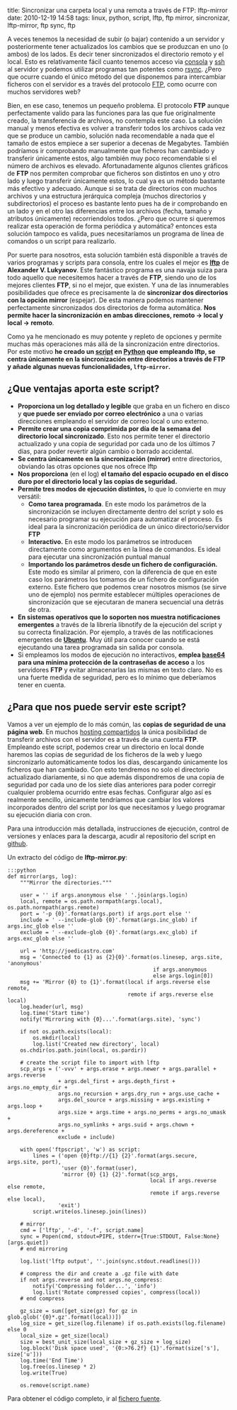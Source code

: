 title: Sincronizar una carpeta local y una remota a través de FTP: lftp-mirror
date: 2010-12-19 14:58
tags: linux, python, script, lftp, ftp mirror, sincronizar, lftp-mirror, ftp sync, ftp



A veces tenemos la necesidad de subir (o bajar) contenido a un servidor
y posteriormente tener actualizados los cambios que se produzcan en uno
(o ambos) de los lados. Es decir tener sincronizados el directorio
remoto y el local. Esto es relativamente fácil cuanto tenemos acceso via
 [consola][1] y [ssh][2] al servidor y podemos utilizar programas tan
 potentes como [rsync][3]. ¿Pero que ocurre cuando el único método del
 que disponemos para intercambiar ficheros con el servidor es a través
 del protocolo [FTP][4], como ocurre con muchos servidores web?

   [1]: http://es.wikipedia.org/wiki/L%C3%ADnea_de_comandos
   [2]: http://es.wikipedia.org/wiki/Ssh
   [3]: http://es.wikipedia.org/wiki/Rsync
   [4]: http://es.wikipedia.org/wiki/Ftp

Bien, en ese caso, tenemos un pequeño problema. El protocolo **FTP**
aunque perfectamente valido para las funciones para las que fue
originalmente creado, la transferencia de archivos, no contempla este
caso. La solución manual y menos efectiva es volver a transferir todos
los archivos cada vez que se produce un cambio, solución nada
recomendable a nada que el tamaño de estos empiece a ser superior a
decenas de Megabytes. También podríamos ir comprobando manualmente que
ficheros han cambiado y transferir únicamente estos, algo también muy
poco recomendable si el número de archivos es elevado. Afortunadamente
algunos clientes gráficos de **FTP** nos permiten comprobar que ficheros
 son distintos en uno y otro lado y luego transferir únicamente estos,
 lo cual ya es un método bastante más efectivo y adecuado. Aunque si se
 trata de directorios con muchos archivos y una estructura jerárquica
 compleja (muchos directorios y subdirectorios) el proceso es bastante
 lento pues ha de ir comprobando en un lado y en el otro las diferencias
  entre los archivos (fecha, tamaño y atributos únicamente)
recorriendolos todos. ¿Pero que ocurre si queremos realizar esta
operación de forma periódica y automática? entonces esta solución
tampoco es valida, pues necesitaríamos un programa de línea de comandos
o un script para realizarlo.


Por suerte para nosotros, esta solución también está disponible a través
 de varios programas y scripts para consola, entre los cuales el mejor
 es [**lftp**][5] de **Alexander V. Lukyanov**. Este fantástico programa
  es una navaja suiza para todo aquello que necesitemos hacer a través
  de **FTP**, siendo uno de los mejores clientes **FTP**, si no el
mejor, que existen. Y una de las innumerables posibilidades que ofrece
 es precisamente la de **sincronizar dos directorios con la opción
 mirror** (espejar). De esta manera podemos mantener perfectamente
 sincronizados dos directorios de forma automática. **Nos permite hacer
 la sincronización en ambas direcciones, remoto → local y local →
 remoto**.

   [5]: http://lftp.yar.ru/

Como ya he mencionado es muy potente y repleto de opciones y permite muchas más
operaciones más allá de la sincronización entre directorios. Por este motivo
**he creado un [script][6] en [Python][7] que empleando lftp, se centra
únicamente en la sincronización entre directorios a través de FTP y añade
algunas nuevas funcionalidades, `lftp-mirror`.**

   [6]: http://es.wikipedia.org/wiki/Script
   [7]: http://es.wikipedia.org/wiki/Python

## ¿Que ventajas aporta este script?

  * **Proporciona un log detallado y legible** que graba en un fichero en disco
y **que puede ser enviado por correo electrónico** a una o varias direcciones
empleando el servidor de correo local o uno externo.
  * **Permite crear una copia comprimida por día de la semana del directorio
local sincronizado**. Esto nos permite tener el directorio actualizado y una
copia de seguridad por cada uno de los últimos 7 días, para poder revertir algún
 cambio o borrado accidental.
  * **Se centra únicamente en la sincronización (mirror)** entre directorios,
  obviando las otras opciones que nos ofrece lftp
  * **Nos proporciona** (en el log) **el tamaño del espacio ocupado en el disco
  duro por el directorio local y las copias de seguridad.**
  * **Permite tres modos de ejecución distintos,** lo que lo convierte en muy
  versátil:
    * **Como tarea programada**. En este modo los parámetros de la sincronización
    se incluyen directamente dentro del script y solo es necesario programar su
    ejecución para automatizar el proceso. Es ideal para la sincronización
    periódica de un único directorio/servidor **FTP**
    * **Interactivo.** En este modo los parámetros se introducen directamente
    como argumentos en la línea de comandos. Es ideal para ejecutar una
    sincronización puntual manual
    * **Importando los parámetros desde un fichero de configuración.** Este modo
    es similar al primero, con la diferencia de que en este caso los parámetros
    los tomamos de un fichero de configuración externo. Este fichero que podemos
    crear nosotros mismos (se sirve uno de ejemplo) nos permite establecer
    múltiples operaciones de sincronización que se ejecutaran de manera
    secuencial una detrás de otra.
  * **En sistemas operativos que lo soporten nos muestra notificaciones
  emergentes** a través de la librería libnotify de la ejecución del script y
  su correcta finalización. Por ejemplo, a través de las notificaciones
  emergentes de [**Ubuntu**][9]. Muy útil para conocer cuando se está ejecutando
  una tarea programada sin salida por consola.
  * Si empleamos los modos de ejecución no interactivos, **emplea [base64][10]
  para una mínima protección de la contraseñas de acceso** a los servidores
  **FTP** y evitar almacenarlas las mismas en texto claro. No es una fuerte
  medida de seguridad, pero es lo mínimo que deberíamos tener en cuenta.

   [9]: http://es.wikipedia.org/wiki/Ubuntu
   [10]: http://es.wikipedia.org/wiki/Base64

## ¿Para que nos puede servir este script?

Vamos a ver un ejemplo de lo más común, las **copias de seguridad de una página
web**. En muchos [hosting compartidos][11] la única posibilidad de transferir
archivos con el servidor es a través de una cuenta **FTP**. Empleando este
script, podemos crear un directorio en local donde haremos las copias de
seguridad de los ficheros de la web y luego sincronizarlo automáticamente todos
los días, descargando únicamente los ficheros que han cambiado. Con esto
tendremos no solo el directorio actualizado diariamente, si no que además
dispondremos de una copia de seguridad por cada uno de los siete días
anteriores para poder corregir cualquier problema ocurrido entre esas fechas.
Configurar algo así es realmente sencillo, únicamente tendríamos que cambiar
los valores incorporados dentro del script por los que necesitamos y luego
programar su ejecución diaria con cron.

   [11]: http://es.wikipedia.org/wiki/Hosting#Alojamiento_compartido_.28shared_hosting.29

Para una introducción más detallada, instrucciones de ejecución, control de
versiones y enlaces para la descarga, acudir al repositorio del script en
[github][gh].

  [gh]: http://github.com/joedicastro/lftp-mirror


Un extracto del código de **lftp-mirror.py**:

    :::python
    def mirror(args, log):
        """Mirror the directories."""

        user = '' if args.anonymous else ' '.join(args.login)
        local, remote = os.path.normpath(args.local), os.path.normpath(args.remote)
        port = '-p {0}'.format(args.port) if args.port else ''
        include = ' --include-glob {0}'.format(args.inc_glob) if args.inc_glob else ''
        exclude = ' --exclude-glob {0}'.format(args.exc_glob) if args.exc_glob else ''

        url = 'http://joedicastro.com'
        msg = 'Connected to {1} as {2}{0}'.format(os.linesep, args.site, 'anonymous'
                                                  if args.anonymous
                                                  else args.login[0])
        msg += 'Mirror {0} to {1}'.format(local if args.reverse else remote,
                                          remote if args.reverse else local)
        log.header(url, msg)
        log.time('Start time')
        notify('Mirroring with {0}...'.format(args.site), 'sync')

        if not os.path.exists(local):
            os.mkdir(local)
            log.list('Created new directory', local)
        os.chdir(os.path.join(local, os.pardir))

        # create the script file to import with lftp
        scp_args = ('-vvv' + args.erase + args.newer + args.parallel + args.reverse
                    + args.del_first + args.depth_first + args.no_empty_dir +
                    args.no_recursion + args.dry_run + args.use_cache +
                    args.del_source + args.missing + args.existing + args.loop +
                    args.size + args.time + args.no_perms + args.no_umask +
                    args.no_symlinks + args.suid + args.chown + args.dereference +
                    exclude + include)

        with open('ftpscript', 'w') as script:
            lines = ('open {0}ftp://{1} {2}'.format(args.secure, args.site, port),
                     'user {0}'.format(user),
                     'mirror {0} {1} {2}'.format(scp_args,
                                                 local if args.reverse else remote,
                                                 remote if args.reverse else local),
                    'exit')
            script.write(os.linesep.join(lines))

        # mirror
        cmd = ['lftp', '-d', '-f', script.name]
        sync = Popen(cmd, stdout=PIPE, stderr={True:STDOUT, False:None}[args.quiet])
        # end mirroring

        log.list('lftp output', ''.join(sync.stdout.readlines()))

        # compress the dir and create a .gz file with date
        if not args.reverse and not args.no_compress:
            notify('Compressing folder...', 'info')
            log.list('Rotate compressed copies', compress(local))
        # end compress

        gz_size = sum([get_size(gz) for gz in glob.glob('{0}*.gz'.format(local))])
        log_size = get_size(log.filename) if os.path.exists(log.filename) else 0
        local_size = get_size(local)
        size = best_unit_size(local_size + gz_size + log_size)
        log.block('Disk space used', '{0:>76.2f} {1}'.format(size['s'], size['u']))
        log.time('End Time')
        log.free(os.linesep * 2)
        log.write(True)

        os.remove(script.name)

Para obtener el código completo, ir al [fichero fuente](https://github.com/joedicastro/lftp-mirror/blob/master/src/lftp_mirror.py).

